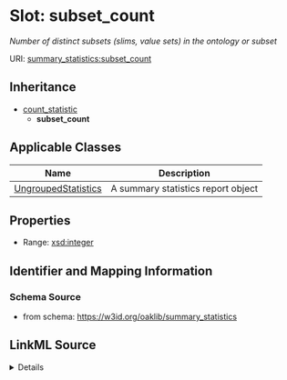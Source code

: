 # Slot: subset_count
_Number of distinct subsets (slims, value sets) in the ontology or subset_


URI: [summary_statistics:subset_count](https://w3id.org/oaklib/summary_statistics.subset_count)




## Inheritance

* [count_statistic](count_statistic.md)
    * **subset_count**





## Applicable Classes

| Name | Description |
| --- | --- |
[UngroupedStatistics](UngroupedStatistics.md) | A summary statistics report object






## Properties

* Range: [xsd:integer](http://www.w3.org/2001/XMLSchema#integer)







## Identifier and Mapping Information







### Schema Source


* from schema: https://w3id.org/oaklib/summary_statistics




## LinkML Source

<details>
```yaml
name: subset_count
description: Number of distinct subsets (slims, value sets) in the ontology or subset
from_schema: https://w3id.org/oaklib/summary_statistics
rank: 1000
is_a: count_statistic
alias: subset_count
owner: UngroupedStatistics
domain_of:
- UngroupedStatistics
range: integer

```
</details>